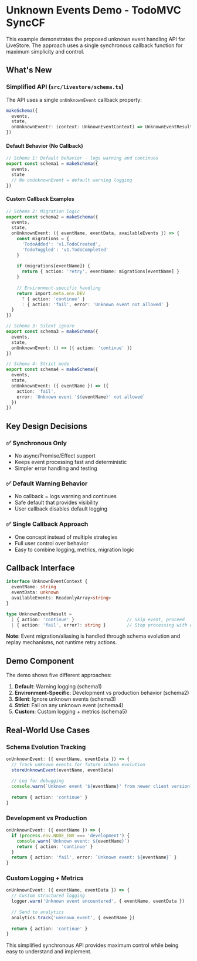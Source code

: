 # Unknown Events Demo - TodoMVC SyncCF

This example demonstrates the proposed unknown event handling API for LiveStore. The approach uses a single synchronous callback function for maximum simplicity and control.

## What's New

### Simplified API (`src/livestore/schema.ts`)

The API uses a single `onUnknownEvent` callback property:

```typescript
makeSchema({
  events,
  state,
  onUnknownEvent?: (context: UnknownEventContext) => UnknownEventResult
})
```

#### Default Behavior (No Callback)
```typescript
// Schema 1: Default behavior - logs warning and continues
export const schema1 = makeSchema({ 
  events, 
  state
  // No onUnknownEvent = default warning logging
})
```

#### Custom Callback Examples
```typescript
// Schema 2: Migration logic
export const schema2 = makeSchema({ 
  events, 
  state,
  onUnknownEvent: ({ eventName, eventData, availableEvents }) => {
    const migrations = {
      'TodoAdded': 'v1.TodoCreated',
      'TodoToggled': 'v1.TodoCompleted'
    }
    
    if (migrations[eventName]) {
      return { action: 'retry', eventName: migrations[eventName] }
    }
    
    // Environment-specific handling
    return import.meta.env.DEV 
      ? { action: 'continue' }
      : { action: 'fail', error: 'Unknown event not allowed' }
  }
})

// Schema 3: Silent ignore
export const schema3 = makeSchema({ 
  events, 
  state,
  onUnknownEvent: () => ({ action: 'continue' })
})

// Schema 4: Strict mode
export const schema4 = makeSchema({ 
  events, 
  state,
  onUnknownEvent: ({ eventName }) => ({
    action: 'fail', 
    error: `Unknown event '${eventName}' not allowed`
  })
})
```

## Key Design Decisions

### ✅ **Synchronous Only**
- No async/Promise/Effect support
- Keeps event processing fast and deterministic
- Simpler error handling and testing

### ✅ **Default Warning Behavior**
- No callback = logs warning and continues
- Safe default that provides visibility
- User callback disables default logging

### ✅ **Single Callback Approach**
- One concept instead of multiple strategies
- Full user control over behavior
- Easy to combine logging, metrics, migration logic

## Callback Interface

```typescript
interface UnknownEventContext {
  eventName: string
  eventData: unknown  
  availableEvents: ReadonlyArray<string>
}

type UnknownEventResult = 
  | { action: 'continue' }                    // Skip event, proceed
  | { action: 'fail', error?: string }        // Stop processing with error
```

**Note**: Event migration/aliasing is handled through schema evolution and replay mechanisms, not runtime retry actions.

## Demo Component

The demo shows five different approaches:

1. **Default**: Warning logging (schema1)
2. **Environment-Specific**: Development vs production behavior (schema2)  
3. **Silent**: Ignore unknown events (schema3)
4. **Strict**: Fail on any unknown event (schema4)
5. **Custom**: Custom logging + metrics (schema5)

## Real-World Use Cases

### Schema Evolution Tracking
```typescript
onUnknownEvent: ({ eventName, eventData }) => {
  // Track unknown events for future schema evolution
  storeUnknownEvent(eventName, eventData)
  
  // Log for debugging
  console.warn(`Unknown event '${eventName}' from newer client version`)
  
  return { action: 'continue' }
}
```

### Development vs Production
```typescript
onUnknownEvent: ({ eventName }) => {
  if (process.env.NODE_ENV === 'development') {
    console.warn(`Unknown event: ${eventName}`)
    return { action: 'continue' }
  }
  return { action: 'fail', error: `Unknown event: ${eventName}` }
}
```

### Custom Logging + Metrics
```typescript
onUnknownEvent: ({ eventName, eventData }) => {
  // Custom structured logging
  logger.warn('Unknown event encountered', { eventName, eventData })
  
  // Send to analytics
  analytics.track('unknown_event', { eventName })
  
  return { action: 'continue' }
}
```

This simplified synchronous API provides maximum control while being easy to understand and implement.